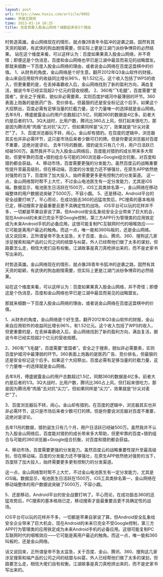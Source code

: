```yaml
---
layout: post
url: https://www.huxiu.com/article/9002
name: 笑傲互联网
time: 2013-01-14 16:25
title: 百度真要入股金山网络？细数起来有5个理由
---
```

时势造英雄。金山网络现在的情形，就点像2B青年令狐冲的逆袭之路，固然有其天资的聪颖，有武侠的狗血剧情需要，但实际上更是江湖门派纷争博弈的必然结果。 站在这个维度来看，可以这样认为：百度如果果真入股金山网络，并不奇怪；即便这是个伪消息，百度和金山网络也早已是江湖中最显而易见的战略盟友。 那就来细数一下百度入股金山网络的理由，或者说金山网络在百度这盘棋中的价值。 1、从财务的角度，金山网络是个好生意。翻开2012年Q3金山软件的财报，金山来自应用软件的收益同比增长96%，有1.52亿元。这个收入包括了WPS的收入，但更重要的是，在丢掉毒霸收入后，金山网络找到了新的盈利方向，满血复活，据说今年已经实现超2个亿元的营收规模。 2、360有“飞毛腿”，百度需要“爱国者”。安全之于搜索，貌似非必需要素，实则百度护城河中最薄弱的环节。360表面上炮轰的是医药广告、竞价排名，但最狠的还是安全标记这个后手。如果这个大招祭出，百度必需有足够当量的拦截力量，这个力量唯一的选择就是金山网络。 去年9月，傅盛披露金山的用户总数超过1.5亿，同期360的数据是4亿多。前者大约是后者的1/3。3Q大战时，比用户数，腾讯比360占上风，但打起来很吃力，那是因为腾讯用“肉盾”去对抗“尖刀”。但如果同样是“尖刀”，效果就是“针尖对麦芒”了。 3、百度浏览器玩不转，闹心。金山却有猎豹。在百度的逻辑中，浏览器其实也并非必需环节，这只是市场后来者少数可打的牌。但是你要说浏览器对百度不重要，这绝对是谬论。 去年11月的数据，猎豹诞生只有几个月，用户日活跃已经破500万。虽然我并不认为入股金山网络后，百度能对猎豹的成长带来多大帮助，但更牢靠的百度+猎豹组合与可能的360浏览器+Google组合抗衡，对百度和猎豹都会获益。 4、移动市场，百度需要更强的分发能力。虽然百度云的战略重要性提升至最高级别，但在移动端，百度的分发能力还不够强壮，在原生APP依然绝对强势的当下，百度除了加大投入，始终需要更多更有控制力的分发渠道。 这一点，金山网络暂时帮不上大忙，不过金山电池医生有一定分发能力，尤其是iOS端。数据显示，电池医生日活跃在1500万，iOS工具类排名第一，金山网络在移动端整体的用户数据说突破了5000万，不容小觑。 5、还是移动，Android平台的安全战要打响了。平心而论，在成功狙击360的迅猛攻势后，PC搜索的基本格局已定，移动搜索才是最重要且更不具确定性的战场。 iOS平台可以玩的花样并不多，一切都是苹果自家说了算。但Android安全乱象给安全企业带来了巨大机会，现在Android的未来已完全不受Google控制，第三方APP行为管理类的应用铁定成为未来Android手机的必备应用。这很可能复制PC互联网时代的咽喉效应——它可能是离用户最近的触角。而这一点，唯一能和360叫板的，还是金山网络。 话又说回来，正所谓皇帝不急太监急，关于百度、金山、腾讯、360、搜狗这几家涉足搜索和端产品的公司之间的结盟与纠葛，外人已经帮他们做了太多的谋划，但路要怎么走，相信大佬们自有权衡。江湖故事是真刀真枪拼出来的，而不是史家书写出来的。

时势造英雄。金山网络现在的情形，就点像2B青年令狐冲的逆袭之路，固然有其天资的聪颖，有武侠的狗血剧情需要，但实际上更是江湖门派纷争博弈的必然结果。

站在这个维度来看，可以这样认为：百度如果果真入股金山网络，并不奇怪；即便这是个伪消息，百度和金山网络也早已是江湖中最显而易见的战略盟友。

那就来细数一下百度入股金山网络的理由，或者说金山网络在百度这盘棋中的价值。

1、从财务的角度，金山网络是个好生意。翻开2012年Q3金山软件的财报，金山来自应用软件的收益同比增长96%，有1.52亿元。这个收入包括了WPS的收入，但更重要的是，在丢掉毒霸收入后，金山网络找到了新的盈利方向，满血复活，据说今年已经实现超2个亿元的营收规模。

2、360有“飞毛腿”，百度需要“爱国者”。安全之于搜索，貌似非必需要素，实则百度护城河中最薄弱的环节。360表面上炮轰的是医药广告、竞价排名，但最狠的还是安全标记这个后手。如果这个大招祭出，百度必需有足够当量的拦截力量，这个力量唯一的选择就是金山网络。

去年9月，傅盛披露金山的用户总数超过1.5亿，同期360的数据是4亿多。前者大约是后者的1/3。3Q大战时，比用户数，腾讯比360占上风，但打起来很吃力，那是因为腾讯用“肉盾”去对抗“尖刀”。但如果同样是“尖刀”，效果就是“针尖对麦芒”了。

3、百度浏览器玩不转，闹心。金山却有猎豹。在百度的逻辑中，浏览器其实也并非必需环节，这只是市场后来者少数可打的牌。但是你要说浏览器对百度不重要，这绝对是谬论。

去年11月的数据，猎豹诞生只有几个月，用户日活跃已经破500万。虽然我并不认为入股金山网络后，百度能对猎豹的成长带来多大帮助，但更牢靠的百度+猎豹组合与可能的360浏览器+Google组合抗衡，对百度和猎豹都会获益。

4、移动市场，百度需要更强的分发能力。虽然百度云的战略重要性提升至最高级别，但在移动端，百度的分发能力还不够强壮，在原生APP依然绝对强势的当下，百度除了加大投入，始终需要更多更有控制力的分发渠道。

这一点，金山网络暂时帮不上大忙，不过金山电池医生有一定分发能力，尤其是iOS端。数据显示，电池医生日活跃在1500万，iOS工具类排名第一，金山网络在移动端整体的用户数据说突破了5000万，不容小觑。

5、还是移动，Android平台的安全战要打响了。平心而论，在成功狙击360的迅猛攻势后，PC搜索的基本格局已定，移动搜索才是最重要且更不具确定性的战场。

iOS平台可以玩的花样并不多，一切都是苹果自家说了算。但Android安全乱象给安全企业带来了巨大机会，现在Android的未来已完全不受Google控制，第三方APP行为管理类的应用铁定成为未来Android手机的必备应用。这很可能复制PC互联网时代的咽喉效应——它可能是离用户最近的触角。而这一点，唯一能和360叫板的，还是金山网络。

话又说回来，正所谓皇帝不急太监急，关于百度、金山、腾讯、360、搜狗这几家涉足搜索和端产品的公司之间的结盟与纠葛，外人已经帮他们做了太多的谋划，但路要怎么走，相信大佬们自有权衡。江湖故事是真刀真枪拼出来的，而不是史家书写出来的。


